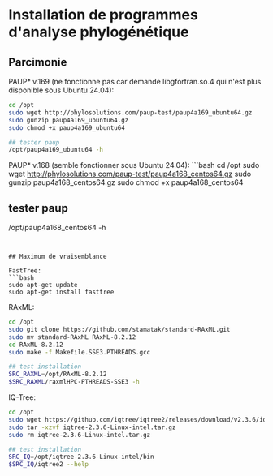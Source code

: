 # Installation de programmes d'analyse phylogénétique

## Parcimonie

PAUP\* v.169 (ne fonctionne pas car demande libgfortran.so.4 qui n'est plus disponible sous Ubuntu 
24.04):  
```bash
cd /opt
sudo wget http://phylosolutions.com/paup-test/paup4a169_ubuntu64.gz
sudo gunzip paup4a169_ubuntu64.gz
sudo chmod +x paup4a169_ubuntu64

## tester paup
/opt/paup4a169_ubuntu64 -h

```

PAUP\* v.168 (semble fonctionner sous Ubuntu 24.04):  ```bash
cd /opt
sudo wget http://phylosolutions.com/paup-test/paup4a168_centos64.gz
sudo gunzip paup4a168_centos64.gz
sudo chmod +x paup4a168_centos64

## tester paup
/opt/paup4a168_centos64 -h

```


## Maximum de vraisemblance

FastTree:
```bash
sudo apt-get update
sudo apt-get install fasttree

```

RAxML:
```bash
cd /opt
sudo git clone https://github.com/stamatak/standard-RAxML.git
sudo mv standard-RAxML RAxML-8.2.12
cd RAxML-8.2.12
sudo make -f Makefile.SSE3.PTHREADS.gcc

## test installation
SRC_RAXML=/opt/RAxML-8.2.12
$SRC_RAXML/raxmlHPC-PTHREADS-SSE3 -h

```

IQ-Tree:  
```bash
cd /opt
sudo wget https://github.com/iqtree/iqtree2/releases/download/v2.3.6/iqtree-2.3.6-Linux-intel.tar.gz
sudo tar -xzvf iqtree-2.3.6-Linux-intel.tar.gz
sudo rm iqtree-2.3.6-Linux-intel.tar.gz

## test installation
SRC_IQ=/opt/iqtree-2.3.6-Linux-intel/bin
$SRC_IQ/iqtree2 --help

```